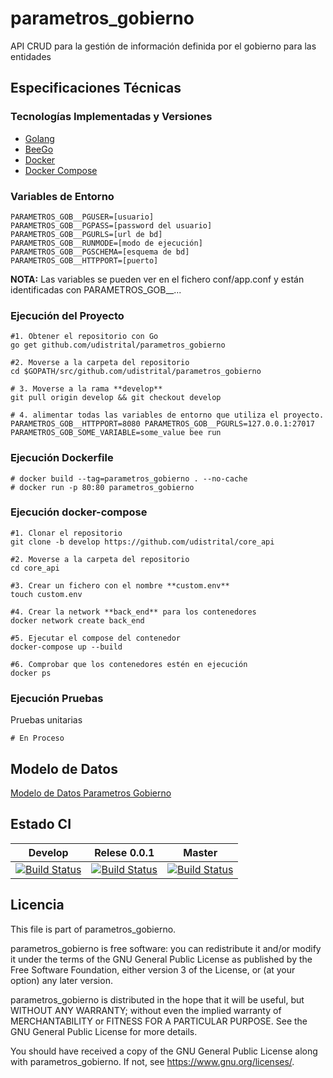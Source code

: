 # parametros_gobierno

API CRUD para la gestión de información definida por el gobierno para las entidades

## Especificaciones Técnicas

### Tecnologías Implementadas y Versiones
* [Golang](https://github.com/udistrital/introduccion_oas/blob/master/instalacion_de_herramientas/golang.md)
* [BeeGo](https://github.com/udistrital/introduccion_oas/blob/master/instalacion_de_herramientas/beego.md)
* [Docker](https://docs.docker.com/engine/install/ubuntu/)
* [Docker Compose](https://docs.docker.com/compose/)

### Variables de Entorno
```shell
PARAMETROS_GOB__PGUSER=[usuario]
PARAMETROS_GOB__PGPASS=[password del usuario]
PARAMETROS_GOB__PGURLS=[url de bd]
PARAMETROS_GOB__RUNMODE=[modo de ejecución]
PARAMETROS_GOB__PGSCHEMA=[esquema de bd]
PARAMETROS_GOB__HTTPPORT=[puerto]
```
**NOTA:** Las variables se pueden ver en el fichero conf/app.conf y están identificadas con PARAMETROS_GOB__...

### Ejecución del Proyecto
```shell
#1. Obtener el repositorio con Go
go get github.com/udistrital/parametros_gobierno

#2. Moverse a la carpeta del repositorio
cd $GOPATH/src/github.com/udistrital/parametros_gobierno

# 3. Moverse a la rama **develop**
git pull origin develop && git checkout develop

# 4. alimentar todas las variables de entorno que utiliza el proyecto.
PARAMETROS_GOB__HTTPPORT=8080 PARAMETROS_GOB__PGURLS=127.0.0.1:27017 PARAMETROS_GOB_SOME_VARIABLE=some_value bee run
```
### Ejecución Dockerfile
```shell
# docker build --tag=parametros_gobierno . --no-cache
# docker run -p 80:80 parametros_gobierno
```

### Ejecución docker-compose
```shell
#1. Clonar el repositorio
git clone -b develop https://github.com/udistrital/core_api

#2. Moverse a la carpeta del repositorio
cd core_api

#3. Crear un fichero con el nombre **custom.env**
touch custom.env

#4. Crear la network **back_end** para los contenedores
docker network create back_end

#5. Ejecutar el compose del contenedor
docker-compose up --build

#6. Comprobar que los contenedores estén en ejecución
docker ps
```

### Ejecución Pruebas

Pruebas unitarias
```shell
# En Proceso
```

## Modelo de Datos
[Modelo de Datos Parametros Gobierno](/sql/parametros_gobierno.png)


## Estado CI

| Develop | Relese 0.0.1 | Master |
| -- | -- | -- |
| [![Build Status](https://hubci.portaloas.udistrital.edu.co/api/badges/udistrital/parametros_gobierno/status.svg?ref=refs/heads/develop)](https://hubci.portaloas.udistrital.edu.co/udistrital/parametros_gobierno) | [![Build Status](https://hubci.portaloas.udistrital.edu.co/api/badges/udistrital/parametros_gobierno/status.svg?ref=refs/heads/release/0.0.1)](https://hubci.portaloas.udistrital.edu.co/udistrital/parametros_gobierno) | [![Build Status](https://hubci.portaloas.udistrital.edu.co/api/badges/udistrital/parametros_gobierno/status.svg)](https://hubci.portaloas.udistrital.edu.co/udistrital/parametros_gobierno) |


## Licencia

This file is part of parametros_gobierno.

parametros_gobierno is free software: you can redistribute it and/or modify it under the terms of the GNU General Public License as published by the Free Software Foundation, either version 3 of the License, or (at your option) any later version.

parametros_gobierno is distributed in the hope that it will be useful, but WITHOUT ANY WARRANTY; without even the implied warranty of MERCHANTABILITY or FITNESS FOR A PARTICULAR PURPOSE. See the GNU General Public License for more details.

You should have received a copy of the GNU General Public License along with parametros_gobierno. If not, see https://www.gnu.org/licenses/.
